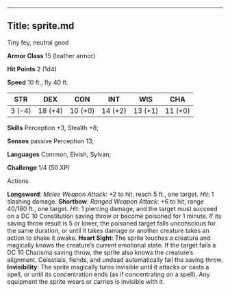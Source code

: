 -------------------------
Title: sprite.md
-------------------------


Tiny fey, neutral good

**Armor Class** 15 (leather armor)

**Hit Points** 2 (1d4)

**Speed** 10 ft., fly 40 ft.

  STR|      DEX|       CON|       INT|       WIS|       CHA
  --------| ---------| ---------| ---------| ---------| ---------
   3 (-4)   | 18 (+4)   | 10 (+0)   | 14 (+2)   | 13 (+1)   | 11 (+0)

**Skills** Perception +3, Stealth +8;

**Senses** passive Perception 13;

**Languages** Common, Elvish, Sylvan;

**Challenge** 1/4 (50 XP)


Actions

**Longsword**: *Melee Weapon Attack*: +2 to hit, reach 5 ft.,
    one target. *Hit*: 1 slashing damage.
**Shortbow**: *Ranged Weapon Attack*: +6 to hit, range 40/160 ft.,
    one target. *Hit*: 1 piercing damage, and the target must succeed on
    a DC 10 Constitution saving throw or become poisoned for 1 minute.
    If its saving throw result is 5 or lower, the poisoned target falls
    unconscious for the same duration, or until it takes damage or
    another creature takes an action to shake it awake.
**Heart Sight**: The sprite touches a creature and magically knows
    the creature’s current emotional state. If the target fails a DC 10
    Charisma saving throw, the sprite also knows the
    creature’s alignment. Celestials, fiends, and undead automatically
    fail the saving throw.
**Invisibility**: The sprite magically turns invisible until it
    attacks or casts a spell, or until its concentration ends (as if
    concentrating on a spell). Any equipment the sprite wears or carries
    is invisible with it.

